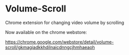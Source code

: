 # Volume-Scroll
Chrome extension for changing video volume by scrolling

Now available on the chrome webstore:

https://chrome.google.com/webstore/detail/volume-scroll/gkmagiadkkhdilnaicdnngcjhmhaeaoh
